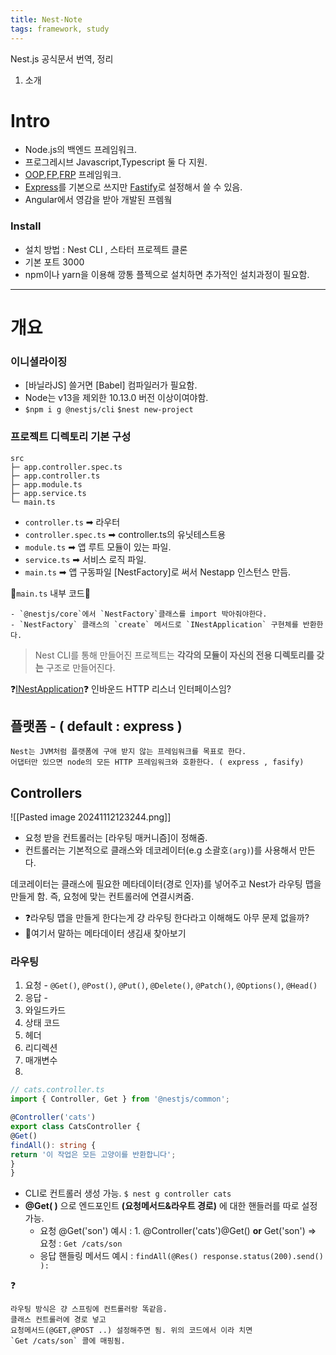 ```yaml
---
title: Nest-Note
tags: framework, study
---
```

Nest.js 공식문서 번역, 정리

1. 소개 
# Intro
- Node.js의 백엔드 프레임워크.
- 프로그레시브 Javascript,Typescript 둘 다 지원.
- [OOP](private/w_OOP.md),[FP](private/w_FP.md),[FRP](private/w_FRP.md) 프레임워크.
- [Express](private/w_Express.md)를 기본으로 쓰지만 [Fastify](private/w_Fastify.md)로 설정해서 쓸 수 있음.
- Angular에서 영감을 받아 개발된 프렘웤
### Install
- 설치 방법 : Nest CLI , 스타터 프로젝트 클론 
- 기본 포트 3000
- npm이나 yarn을 이용해 깡통 플젝으로 설치하면 추가적인 설치과정이 필요함.

---

# 개요

### 이니셜라이징
- [바닐라JS] 쓸거면 [Babel] 컴파일러가 필요함.
- Node는 v13을 제외한 10.13.0 버전 이상이여야함.
- `$npm i g @nestjs/cli` `$nest new-project`

### 프로젝트 디렉토리 기본 구성
```shell
src
├─ app.controller.spec.ts
├─ app.controller.ts
├─ app.module.ts
├─ app.service.ts
└─ main.ts
```
- `controller.ts` ➡ 라우터
- `controller.spec.ts` ➡  controller.ts의 유닛테스트용 
- `module.ts` ➡ 앱 루트 모듈이 있는 파일.
- `service.ts` ➡ 서비스 로직 파일.
- `main.ts` ➡ 앱 구동파일 [NestFactory]로 써서 Nestapp 인스턴스 만듬.

🔽`main.ts` 내부 코드🔽

	- `@nestjs/core`에서 `NestFactory`클래스를 import 박아줘야한다.
	- `NestFactory` 클래스의 `create` 메서드로 `INestApplication` 구현체를 반환한다.


>Nest CLI를 통해 만들어진 프로젝트는 **각각의 모듈이 자신의 전용 디렉토리를 갖는** 구조로 만들어진다.

❓[INestApplication](INestApplication.md)❓  인바운드 HTTP 리스너 인터페이스임?

## 플랫폼 - ( default : express )

	Nest는 JVM처럼 플랫폼에 구애 받지 않는 프레임워크를 목표로 한다.
	어댑터만 있으면 node의 모든 HTTP 프레임워크와 호환한다. ( express , fasify)

## Controllers
![[Pasted image 20241112123244.png]]
- 요청 받을 컨트롤러는 [라우팅 매커니즘]이 정해줌. 
- 컨트롤러는 기본적으로 클래스와 데코레이터(e.g 소괄호`(arg)`)를 사용해서 만든다.


 데코레이터는 클래스에 필요한 메타데이터(경로 인자)를 넣어주고 Nest가 라우팅 맵을 만들게 함. 즉, 요청에 맞는 컨트롤러에 연결시켜줌.


- ❓라우팅 맵을 만들게 한다는게 걍 라우팅 한다라고 이해해도 아무 문제 없을까?
- 🚨여기서 말하는 메타데이터 생김새 찾아보기


### 라우팅 

1. 요청 - `@Get()`, `@Post()`, `@Put()`, `@Delete()`, `@Patch()`, `@Options()`, `@Head()`
2. 응답 - 
3. 와일드카드 
4. 상태 코드
5. 헤더
6. 리디렉션
7. 매개변수
8. 
```ts
// cats.controller.ts
import { Controller, Get } from '@nestjs/common';

@Controller('cats')
export class CatsController {
@Get()
findAll(): string {
return '이 작업은 모든 고양이를 반환합니다';
}
}
```

- CLI로 컨트롤러 생성 가능. `$ nest g controller cats`
- **@Get( )** 으로 엔드포인트 **(요청메서드&라우트 경로)** 에 대한 핸들러를 따로 설정 가능. 
	- 요청 @Get('son') 예시 : 1. @Controller('cats')@Get() **or** Get('son')  => 요청 : `Get /cats/son`
	- 응답 핸들링 메서드 예시 : `findAll(@Res() response.status(200).send() ): `

❓

	라우팅 방식은 걍 스프링에 컨트롤러랑 똑같음.
	클래스 컨트롤러에 경로 넣고
	요청메서드(@GET,@POST ..) 설정해주면 됨. 위의 코드에서 이라 치면
	`Get /cats/son` 콜에 매핑됨.




